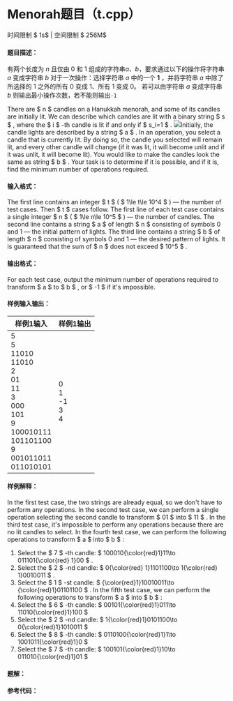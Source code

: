 
# Menorah题目（t.cpp）
时间限制 $ 1s$   |   空间限制 $ 256M$

#### 题目描述：

有两个长度为 $n$ 且仅由 $0$ 和 $1$ 组成的字符串$a$、$b$，要求通过以下的操作将字符串 $a$ 变成字符串 $b$
对于一次操作：选择字符串 $a$ 中的一个 **$1$** ，并将字符串 $a$ 中除了所选择的 $1$ 之外的所有 $0$ 变成 $1$、所有 $1$ 变成 $0$。
若可以由字符串 $a$ 变成字符串 $b$ 则输出最小操作次数，若不能则输出`-1`



There are $ n $ candles on a Hanukkah menorah, and some of its candles are initially lit. We can describe which candles are lit with a binary string $ s $ , where the $ i $ -th candle is lit if and only if $ s_i=1 $ .
![](https://cdn.luogu.com.cn/upload/vjudge_pic/CF1615C/23095c0b536d5c6c64ebf4ef5c8e358f51d36118.png)Initially, the candle lights are described by a string $ a $ . In an operation, you select a candle that is currently lit. By doing so, the candle you selected will remain lit, and every other candle will change (if it was lit, it will become unlit and if it was unlit, it will become lit).
You would like to make the candles look the same as string $ b $ . Your task is to determine if it is possible, and if it is, find the minimum number of operations required.

#### 输入格式：

The first line contains an integer $ t $ ( $ 1\le t\le 10^4 $ ) — the number of test cases. Then $ t $ cases follow.
The first line of each test case contains a single integer $ n $ ( $ 1\le n\le 10^5 $ ) — the number of candles.
The second line contains a string $ a $ of length $ n $ consisting of symbols 0 and 1 — the initial pattern of lights.
The third line contains a string $ b $ of length $ n $ consisting of symbols 0 and 1 — the desired pattern of lights.
It is guaranteed that the sum of $ n $ does not exceed $ 10^5 $ .

#### 输出格式：

For each test case, output the minimum number of operations required to transform $ a $ to $ b $ , or $ -1 $ if it's impossible.

#### 样例输入输出：

| 样例1输入                                                    | 样例1输出                  |
| ------------------------------------------------------------ | -------------------------- |
| 5<br/>5<br/>11010<br/>11010<br/>2<br/>01<br/>11<br/>3<br/>000<br/>101<br/>9<br/>100010111<br/>101101100<br/>9<br/>001011011<br/>011010101 | 0<br/>1<br/>-1<br/>3<br/>4 |

#### 样例解释：

In the first test case, the two strings are already equal, so we don't have to perform any operations.
In the second test case, we can perform a single operation selecting the second candle to transform $ 01 $ into $ 11 $ .
In the third test case, it's impossible to perform any operations because there are no lit candles to select.
In the fourth test case, we can perform the following operations to transform $ a $ into $ b $ :

1. Select the $ 7 $ -th candle: $ 100010{\color{red}1}11\to 011101{\color{red} 1}00 $ .
2. Select the $ 2 $ -nd candle: $ 0{\color{red} 1}1101100\to 1{\color{red} 1}0010011 $ .
3. Select the $ 1 $ -st candle: $ {\color{red}1}10010011\to {\color{red}1}01101100 $ .
    In the fifth test case, we can perform the following operations to transform $ a $ into $ b $ :
4. Select the $ 6 $ -th candle: $ 00101{\color{red}1}011\to 11010{\color{red}1}100 $
5. Select the $ 2 $ -nd candle: $ 1{\color{red}1}0101100\to 0{\color{red}1}1010011 $
6. Select the $ 8 $ -th candle: $ 0110100{\color{red}1}1\to 1001011{\color{red}1}0 $
7. Select the $ 7 $ -th candle: $ 100101{\color{red}1}10\to 011010{\color{red}1}01 $

<div STYLE="page-break-after: always;"/>

#### 题解：



#### 参考代码：

```c++

```
